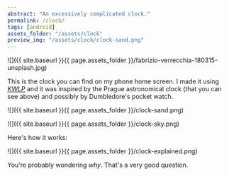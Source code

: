 ```yaml
---
abstract: "An excessively complicated clock."
permalink: /clock/
tags: [android]
assets_folder: "/assets/clock"
preview_img: "/assets/clock/clock-sand.png"
---
```


![]({{ site.baseurl }}{{ page.assets_folder }}/fabrizio-verrecchia-180315-unsplash.jpg)

This is the clock you can find on my phone home screen. I made it using *[KWLP](https://play.google.com/store/apps/details?id=org.kustom.wallpaper&hl=en_GB)* and it was inspired by the Prague astronomical clock (that you can see above) and possibly by Dumbledore's pocket watch.

![]({{ site.baseurl }}{{ page.assets_folder }}/clock-sand.png)

![]({{ site.baseurl }}{{ page.assets_folder }}/clock-sky.png)

Here's how it works:

![]({{ site.baseurl }}{{ page.assets_folder }}/clock-explained.png)

You're probably wondering *why*. That's a very good question.
